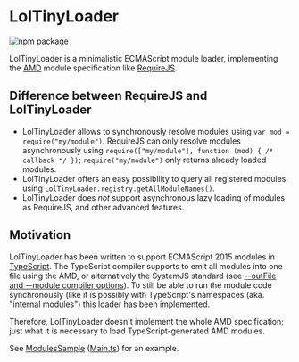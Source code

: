 # LolTinyLoader

[![npm package](https://img.shields.io/npm/v/lol-tiny-loader.svg)](https://www.npmjs.com/package/lol-tiny-loader)

LolTinyLoader is a minimalistic ECMAScript module loader, implementing the [AMD](https://en.wikipedia.org/wiki/Asynchronous_module_definition) module specification like [RequireJS](http://requirejs.org/).

## Difference between RequireJS and LolTinyLoader
* LolTinyLoader allows to synchronously resolve modules using `var mod = require("my/module")`. RequireJS can only resolve modules asynchronously using `require(["my/module"], function (mod) { /* callback */ })`; `require("my/module")` only returns already loaded modules.
* LolTinyLoader offers an easy possibility to query all registered modules, using `LolTinyLoader.registry.getAllModuleNames()`.
* LolTinyLoader does _not_ support asynchronous lazy loading of modules as RequireJS, and other advanced features.

## Motivation
LolTinyLoader has been written to support ECMAScript 2015 modules in [TypeScript](http://www.typescriptlang.org/). The TypeScript compiler supports to emit all modules into one file using the AMD, or alternatively the SystemJS standard (see [--outFile and --module compiler options](http://www.typescriptlang.org/docs/handbook/compiler-options.html)). To still be able to run the module code synchronously (like it is possibly with TypeScript's namespaces (aka. "internal modules") this loader has been implemented.

Therefore, LolTinyLoader doesn't implement the whole AMD specification; just what it is necessary to load TypeScript-generated AMD modules.

See [ModulesSample](./src/ModulesSample/) ([Main.ts](./src/ModulesSample/Main.ts)) for an example.

